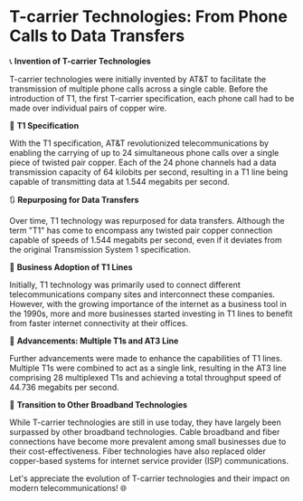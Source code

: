 # T-carrier Technologies: From Phone Calls to Data Transfers

📞 **Invention of T-carrier Technologies**

T-carrier technologies were initially invented by AT&T to facilitate the transmission of multiple phone calls across a single cable. Before the introduction of T1, the first T-carrier specification, each phone call had to be made over individual pairs of copper wire.

📶 **T1 Specification**

With the T1 specification, AT&T revolutionized telecommunications by enabling the carrying of up to 24 simultaneous phone calls over a single piece of twisted pair copper. Each of the 24 phone channels had a data transmission capacity of 64 kilobits per second, resulting in a T1 line being capable of transmitting data at 1.544 megabits per second.

:arrows_clockwise: **Repurposing for Data Transfers**

Over time, T1 technology was repurposed for data transfers. Although the term "T1" has come to encompass any twisted pair copper connection capable of speeds of 1.544 megabits per second, even if it deviates from the original Transmission System 1 specification.

💼 **Business Adoption of T1 Lines**

Initially, T1 technology was primarily used to connect different telecommunications company sites and interconnect these companies. However, with the growing importance of the internet as a business tool in the 1990s, more and more businesses started investing in T1 lines to benefit from faster internet connectivity at their offices.

🚀 **Advancements: Multiple T1s and AT3 Line**

Further advancements were made to enhance the capabilities of T1 lines. Multiple T1s were combined to act as a single link, resulting in the AT3 line comprising 28 multiplexed T1s and achieving a total throughput speed of 44.736 megabits per second.

🔁 **Transition to Other Broadband Technologies**

While T-carrier technologies are still in use today, they have largely been surpassed by other broadband technologies. Cable broadband and fiber connections have become more prevalent among small businesses due to their cost-effectiveness. Fiber technologies have also replaced older copper-based systems for internet service provider (ISP) communications.

Let's appreciate the evolution of T-carrier technologies and their impact on modern telecommunications! 🌐